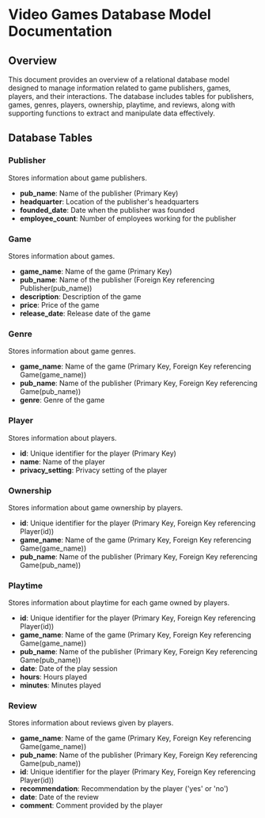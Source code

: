 # Video Games Database Model Documentation

## Overview
This document provides an overview of a relational database model designed to manage information related to game publishers, games, players, and their interactions. The database includes tables for publishers, games, genres, players, ownership, playtime, and reviews, along with supporting functions to extract and manipulate data effectively.

## Database Tables

### Publisher
Stores information about game publishers.
- **pub_name**: Name of the publisher (Primary Key)
- **headquarter**: Location of the publisher's headquarters
- **founded_date**: Date when the publisher was founded
- **employee_count**: Number of employees working for the publisher

### Game
Stores information about games.
- **game_name**: Name of the game (Primary Key)
- **pub_name**: Name of the publisher (Foreign Key referencing Publisher(pub_name))
- **description**: Description of the game
- **price**: Price of the game
- **release_date**: Release date of the game

### Genre
Stores information about game genres.
- **game_name**: Name of the game (Primary Key, Foreign Key referencing Game(game_name))
- **pub_name**: Name of the publisher (Primary Key, Foreign Key referencing Game(pub_name))
- **genre**: Genre of the game

### Player
Stores information about players.
- **id**: Unique identifier for the player (Primary Key)
- **name**: Name of the player
- **privacy_setting**: Privacy setting of the player

### Ownership
Stores information about game ownership by players.
- **id**: Unique identifier for the player (Primary Key, Foreign Key referencing Player(id))
- **game_name**: Name of the game (Primary Key, Foreign Key referencing Game(game_name))
- **pub_name**: Name of the publisher (Primary Key, Foreign Key referencing Game(pub_name))

### Playtime
Stores information about playtime for each game owned by players.
- **id**: Unique identifier for the player (Primary Key, Foreign Key referencing Player(id))
- **game_name**: Name of the game (Primary Key, Foreign Key referencing Game(game_name))
- **pub_name**: Name of the publisher (Primary Key, Foreign Key referencing Game(pub_name))
- **date**: Date of the play session
- **hours**: Hours played
- **minutes**: Minutes played

### Review
Stores information about reviews given by players.
- **game_name**: Name of the game (Primary Key, Foreign Key referencing Game(game_name))
- **pub_name**: Name of the publisher (Primary Key, Foreign Key referencing Game(pub_name))
- **id**: Unique identifier for the player (Primary Key, Foreign Key referencing Player(id))
- **recommendation**: Recommendation by the player ('yes' or 'no')
- **date**: Date of the review
- **comment**: Comment provided by the player
